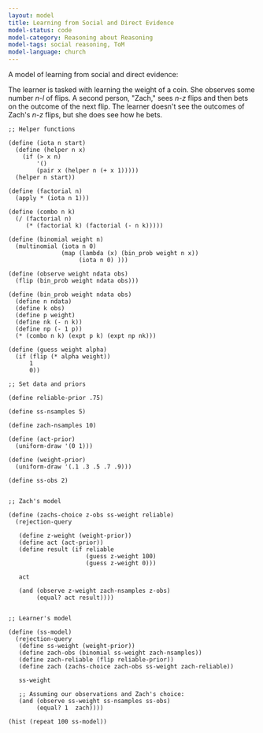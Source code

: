 ```yaml
---
layout: model
title: Learning from Social and Direct Evidence
model-status: code
model-category: Reasoning about Reasoning
model-tags: social reasoning, ToM
model-language: church
---
```


A model of learning from social and direct evidence:

The learner is tasked with learning the weight of a coin. She observes some number *n-l* of flips. A second person, "Zach," sees *n-z* flips and then bets on the outcome of the next flip. The learner doesn't see the outcomes of Zach's *n-z* flips, but she does see how he bets.

    ;; Helper functions
    
    (define (iota n start)
      (define (helper n x)
        (if (> x n)
            '()
            (pair x (helper n (+ x 1)))))
      (helper n start))
    
    (define (factorial n)
      (apply * (iota n 1)))
    
    (define (combo n k) 
      (/ (factorial n) 
         (* (factorial k) (factorial (- n k)))))
    
    (define (binomial weight n) 
      (multinomial (iota n 0) 
                   (map (lambda (x) (bin_prob weight n x))
                        (iota n 0) )))
    
    (define (observe weight ndata obs)
      (flip (bin_prob weight ndata obs)))
    
    (define (bin_prob weight ndata obs)
      (define n ndata)
      (define k obs)
      (define p weight)
      (define nk (- n k))
      (define np (- 1 p))
      (* (combo n k) (expt p k) (expt np nk)))
    
    (define (guess weight alpha) 
      (if (flip (* alpha weight))
          1
          0))
    
    ;; Set data and priors
    
    (define reliable-prior .75)
    
    (define ss-nsamples 5)
    
    (define zach-nsamples 10)
    
    (define (act-prior) 
      (uniform-draw '(0 1)))
    
    (define (weight-prior) 
      (uniform-draw '(.1 .3 .5 .7 .9)))
    
    (define ss-obs 2)
    
    
    ;; Zach's model
    
    (define (zachs-choice z-obs ss-weight reliable)
      (rejection-query
    
       (define z-weight (weight-prior))
       (define act (act-prior))
       (define result (if reliable
                          (guess z-weight 100)
                          (guess z-weight 0)))
    
       act
    
       (and (observe z-weight zach-nsamples z-obs)
            (equal? act result))))
    
    
    ;; Learner's model
    
    (define (ss-model)
      (rejection-query
       (define ss-weight (weight-prior))
       (define zach-obs (binomial ss-weight zach-nsamples))
       (define zach-reliable (flip reliable-prior))
       (define zach (zachs-choice zach-obs ss-weight zach-reliable))
    
       ss-weight
    
       ;; Assuming our observations and Zach's choice:
       (and (observe ss-weight ss-nsamples ss-obs)
            (equal? 1  zach))))
    
    (hist (repeat 100 ss-model))
